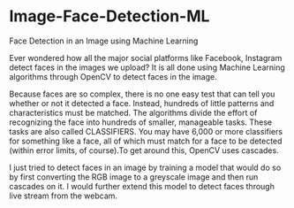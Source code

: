 # Image-Face-Detection-ML
Face Detection in an Image using Machine Learning

Ever wondered how all the major social platforms like Facebook, Instagram detect faces in the images we upload? It is all done using Machine Learning algorithms through OpenCV to detect faces in the image.

Because faces are so complex, there is no one easy test that can tell you whether or not it detected a face. Instead, hundreds of little patterns and characteristics must be matched. The algorithms divide the effort of recognizing the face into hundreds of smaller, manageable tasks. These tasks are also called CLASSIFIERS. You may have 6,000 or more classifiers for something like a face, all of which must match for a face to be detected (within error limits, of course).To get around this, OpenCV uses cascades. 

I just tried to detect faces in an image by training a model that would do so by first converting the RGB image to a greyscale image and then run cascades on it. I would further extend this model to detect faces through live stream from the webcam.
